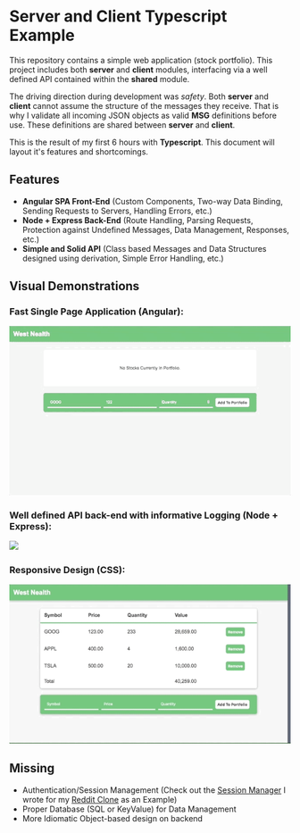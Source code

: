 # Server and Client Typescript Example

This repository contains a simple web application (stock portfolio). This project includes both **server** and **client** modules, interfacing via a well defined API contained within the **shared** module.

The driving direction during development was *safety*. Both **server** and **client** cannot assume the structure of the messages they receive. That is why I validate all incoming JSON objects as valid **MSG** definitions before use. These definitions are shared between **server** and **client**.

This is the result of my first 6 hours with **Typescript**. This document will layout it's features and shortcomings.

## Features
- **Angular SPA Front-End** (Custom Components, Two-way Data Binding, Sending Requests to Servers, Handling Errors, etc.)
- **Node + Express Back-End** (Route Handling, Parsing Requests, Protection against Undefined Messages, Data Management, Responses, etc.)
- **Simple and Solid API** (Class based Messages and Data Structures designed using derivation, Simple Error Handling, etc.)

## Visual Demonstrations

### Fast Single Page Application (Angular):
![](demo_imgs/west_nealth_frontend.gif)

### Well defined API back-end with informative Logging (Node + Express):
![](demo_imgs/west_nealth_backend.gif)

### Responsive Design (CSS):
![](demo_imgs/west_nealth_css.gif)

## Missing
- Authentication/Session Management (Check out the [Session Manager](https://github.com/dgski/hashtag-dot-minimal/blob/master/sessions.rkt) I wrote for my [Reddit Clone](https://github.com/dgski/hashtag-dot-minimal) as an Example)
- Proper Database (SQL or KeyValue) for Data Management
- More Idiomatic Object-based design on backend